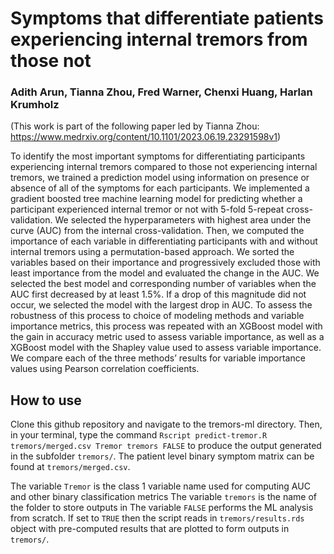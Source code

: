 # Symptoms that differentiate patients experiencing internal tremors from those not

### Adith Arun, Tianna Zhou, Fred Warner, Chenxi Huang, Harlan Krumholz
(This work is part of the following paper led by Tianna Zhou: https://www.medrxiv.org/content/10.1101/2023.06.19.23291598v1)

To identify the most important symptoms for differentiating participants experiencing internal tremors compared to those not experiencing internal tremors, we trained a prediction model using information on presence or absence of all of the symptoms for each participants. We implemented a gradient boosted tree machine learning model for predicting whether a participant experienced internal tremor or not with 5-fold 5-repeat cross-validation. We selected the hyperparameters with highest area under the curve (AUC) from the internal cross-validation. Then, we computed the importance of each variable in differentiating participants with and without internal tremors using a permutation-based approach. We sorted the variables based on their importance and progressively excluded those with least importance from the model and evaluated the change in the AUC. We selected the best model and corresponding number of variables when the AUC first decreased by at least 1.5%. If a drop of this magnitude did not occur, we selected the model with the largest drop in AUC. 
To assess the robustness of this process to choice of modeling methods and variable importance metrics, this process was repeated with an XGBoost model with the gain in accuracy metric used to assess variable importance, as well as a XGBoost model with the Shapley value used to assess variable importance. We compare each of the three methods’ results for variable importance values using Pearson correlation coefficients. 

## How to use
Clone this github repository and navigate to the tremors-ml directory. Then, in your terminal, type the command `Rscript predict-tremor.R tremors/merged.csv Tremor tremors FALSE` to produce the output generated in the subfolder `tremors/`. The patient level binary symptom matrix can be found at `tremors/merged.csv`. 

The variable `Tremor` is the class 1 variable name used for computing AUC and other binary classification metrics
The variable `tremors` is the name of the folder to store outputs in
The variable `FALSE` performs the ML analysis from scratch. If set to `TRUE` then the script reads in `tremors/results.rds` object with pre-computed results that are plotted to form outputs in `tremors/`. 



